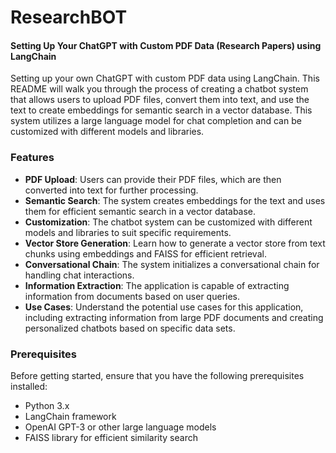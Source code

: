 # ResearchBOT

#### Setting Up Your ChatGPT with Custom PDF Data (Research Papers) using LangChain

Setting up your own ChatGPT with custom PDF data using LangChain. This README will walk you through the process of creating a chatbot system that allows users to upload PDF files, convert them into text, and use the text to create embeddings for semantic search in a vector database. This system utilizes a large language model for chat completion and can be customized with different models and libraries.

### Features
- **PDF Upload**: Users can provide their PDF files, which are then converted into text for further processing.
- **Semantic Search**: The system creates embeddings for the text and uses them for efficient semantic search in a vector database.
- **Customization**: The chatbot system can be customized with different models and libraries to suit specific requirements.
- **Vector Store Generation**: Learn how to generate a vector store from text chunks using embeddings and FAISS for efficient retrieval.
- **Conversational Chain**: The system initializes a conversational chain for handling chat interactions.
- **Information Extraction**: The application is capable of extracting information from documents based on user queries.
- **Use Cases**: Understand the potential use cases for this application, including extracting information from large PDF documents and creating personalized chatbots based on specific data sets.

### Prerequisites
Before getting started, ensure that you have the following prerequisites installed:
- Python 3.x
- LangChain framework
- OpenAI GPT-3 or other large language models
- FAISS library for efficient similarity search
